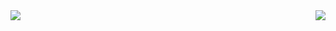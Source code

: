 <img align=left src="https://github-readme-stats.vercel.app/api?username=Haseonj&show_icons=true&theme=aura&count_private=true"/>
<img align=right src="https://github-readme-stats.vercel.app/api/top-langs/?username=Haseonj&theme=aura&exclude_repo=clone-web-scrapper,clone-zoom&hide=Procfile&layout=compact&langs_count=8"/>
